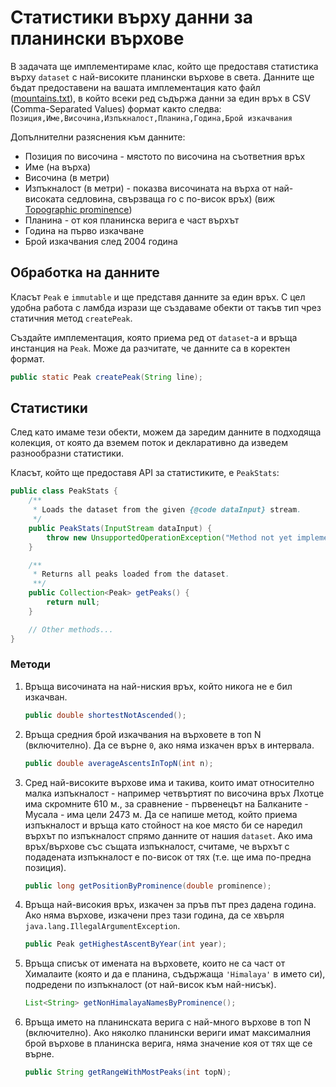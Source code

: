 # Статистики върху данни за планински върхове

В задачата ще имплементираме клас, който ще предоставя статистика върху
`dataset` с най-високите планински върхове в света. Данните ще бъдат
предоставени на вашата имплементация като файл
([mountains.txt](mountains.txt)), в който всеки ред съдържа данни за един връх в
CSV (Comma-Separated Values) формат както следва:
`Позиция,Име,Височина,Изпъкналост,Планина,Година,Брой изкачвания`

Допълнителни разяснения към данните:
  * Позиция по височина - мястото по височина на съответния връх
  * Име (на върха)
  * Височина (в метри)
  * Изпъкналост (в метри) - показва височината на върха от най-високата
  седловина, свързваща го с по-висок връх) (виж
  [Topographic prominence](https://en.wikipedia.org/wiki/Topographic_prominence))
  * Планина - от коя планинска верига е част върхът
  * Година на първо изкачване
  * Брой изкачвания след 2004 година

## Обработка на данните

Класът `Peak` е `immutable` и ще представя данните за един връх. С цел удобна
работа с ламбда изрази ще създаваме обекти от такъв тип чрез статичния метод
`createPeak`.

Създайте имплементация, която приема ред от `dataset`-a и връща инстанция на
`Peak`. Може да разчитате, че данните са в коректен формат.

```java
public static Peak createPeak(String line);
```

## Статистики

След като имаме тези обекти, можем да заредим данните в подходяща колекция, от
която да вземем поток и декларативно да изведем разнообразни статистики.

Класът, който ще предоставя API за статистиките, е `PeakStats`:
```java
public class PeakStats {
    /**
     * Loads the dataset from the given {@code dataInput} stream.
     */
    public PeakStats(InputStream dataInput) {
        throw new UnsupportedOperationException("Method not yet implemented");
    }

    /**
     * Returns all peaks loaded from the dataset.
     **/
    public Collection<Peak> getPeaks() {
        return null;
    }

    // Other methods...
}
```

### Методи

1. Връща височината на най-ниския връх, който никога не е бил изкачван.

   ```java
   public double shortestNotAscended();
   ```

2. Връща средния брой изкачвания на върховете в топ N (включително). Да се върне
`0`, ако няма изкачен връх в интервала.

   ```java
   public double averageAscentsInTopN(int n);
   ```

3. Сред най-високите върхове има и такива, които имат относително малка
изпъкналост - например четвъртият по височина връх Лхотце има скромните 610 м.,
за сравнение - първенецът на Балканите - Мусала - има цели 2473 м. Да се напише
метод, който приема изпъкналост и връща като стойност на кое място би се наредил
върхът по изпъкналост спрямо данните от нашия `dataset`. Ако има връх/върхове
със същата изпъкналост, считаме, че върхът с подадената изпъкналост е по-висок
от тях (т.е. ще има по-предна позиция).

   ```java
   public long getPositionByProminence(double prominence);
   ```

4. Връща най-високия връх, изкачен за пръв път през дадена година. Ако няма
върхове, изкачени през тази година, да се хвърля
`java.lang.IllegalArgumentException`.

   ```java
   public Peak getHighestAscentByYear(int year);
   ```

5. Връща списък от имената на върховете, които не са част от Хималаите (която и
да е планина, съдържащa `'Himalaya'` в името си), подредени по изпъкналост (от
най-висок към най-нисък).

   ```java
   List<String> getNonHimalayaNamesByProminence();
   ```

6. Връща името на планинската верига с най-много върхове в топ N (включително).
Ако няколко планински вериги имат максималния брой върхове в планинска верига,
няма значение коя от тях ще се върне.

   ```java
   public String getRangeWithMostPeaks(int topN);
   ```
